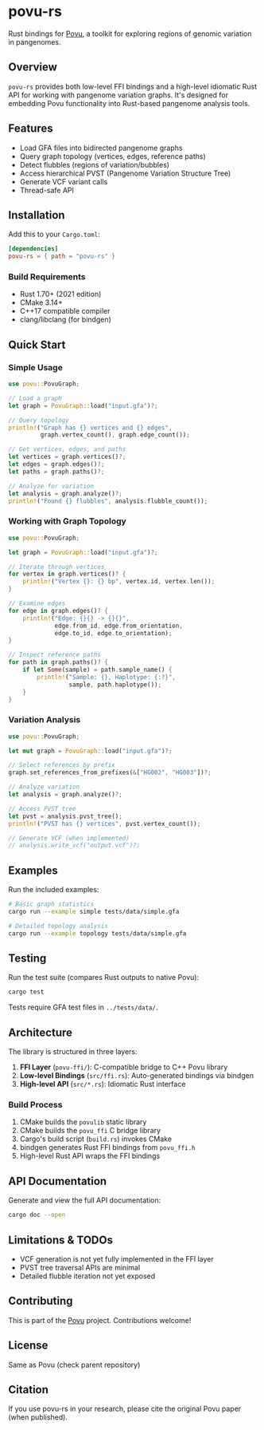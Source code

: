 # povu-rs

Rust bindings for [Povu](https://github.com/pangenome/povu), a toolkit for exploring regions of genomic variation in pangenomes.

## Overview

`povu-rs` provides both low-level FFI bindings and a high-level idiomatic Rust API for working with pangenome variation graphs. It's designed for embedding Povu functionality into Rust-based pangenome analysis tools.

## Features

- Load GFA files into bidirected pangenome graphs
- Query graph topology (vertices, edges, reference paths)
- Detect flubbles (regions of variation/bubbles)
- Access hierarchical PVST (Pangenome Variation Structure Tree)
- Generate VCF variant calls
- Thread-safe API

## Installation

Add this to your `Cargo.toml`:

```toml
[dependencies]
povu-rs = { path = "povu-rs" }
```

### Build Requirements

- Rust 1.70+ (2021 edition)
- CMake 3.14+
- C++17 compatible compiler
- clang/libclang (for bindgen)

## Quick Start

### Simple Usage

```rust
use povu::PovuGraph;

// Load a graph
let graph = PovuGraph::load("input.gfa")?;

// Query topology
println!("Graph has {} vertices and {} edges",
         graph.vertex_count(), graph.edge_count());

// Get vertices, edges, and paths
let vertices = graph.vertices()?;
let edges = graph.edges()?;
let paths = graph.paths()?;

// Analyze for variation
let analysis = graph.analyze()?;
println!("Found {} flubbles", analysis.flubble_count());
```

### Working with Graph Topology

```rust
use povu::PovuGraph;

let graph = PovuGraph::load("input.gfa")?;

// Iterate through vertices
for vertex in graph.vertices()? {
    println!("Vertex {}: {} bp", vertex.id, vertex.len());
}

// Examine edges
for edge in graph.edges()? {
    println!("Edge: {}{} -> {}{}",
             edge.from_id, edge.from_orientation,
             edge.to_id, edge.to_orientation);
}

// Inspect reference paths
for path in graph.paths()? {
    if let Some(sample) = path.sample_name() {
        println!("Sample: {}, Haplotype: {:?}",
                 sample, path.haplotype());
    }
}
```

### Variation Analysis

```rust
use povu::PovuGraph;

let mut graph = PovuGraph::load("input.gfa")?;

// Select references by prefix
graph.set_references_from_prefixes(&["HG002", "HG003"])?;

// Analyze variation
let analysis = graph.analyze()?;

// Access PVST tree
let pvst = analysis.pvst_tree();
println!("PVST has {} vertices", pvst.vertex_count());

// Generate VCF (when implemented)
// analysis.write_vcf("output.vcf")?;
```

## Examples

Run the included examples:

```bash
# Basic graph statistics
cargo run --example simple tests/data/simple.gfa

# Detailed topology analysis
cargo run --example topology tests/data/simple.gfa
```

## Testing

Run the test suite (compares Rust outputs to native Povu):

```bash
cargo test
```

Tests require GFA test files in `../tests/data/`.

## Architecture

The library is structured in three layers:

1. **FFI Layer** (`povu-ffi/`): C-compatible bridge to C++ Povu library
2. **Low-level Bindings** (`src/ffi.rs`): Auto-generated bindings via bindgen
3. **High-level API** (`src/*.rs`): Idiomatic Rust interface

### Build Process

1. CMake builds the `povulib` static library
2. CMake builds the `povu_ffi` C bridge library
3. Cargo's build script (`build.rs`) invokes CMake
4. bindgen generates Rust FFI bindings from `povu_ffi.h`
5. High-level Rust API wraps the FFI bindings

## API Documentation

Generate and view the full API documentation:

```bash
cargo doc --open
```

## Limitations & TODOs

- VCF generation is not yet fully implemented in the FFI layer
- PVST tree traversal APIs are minimal
- Detailed flubble iteration not yet exposed

## Contributing

This is part of the [Povu](https://github.com/pangenome/povu) project. Contributions welcome!

## License

Same as Povu (check parent repository)

## Citation

If you use povu-rs in your research, please cite the original Povu paper (when published).
